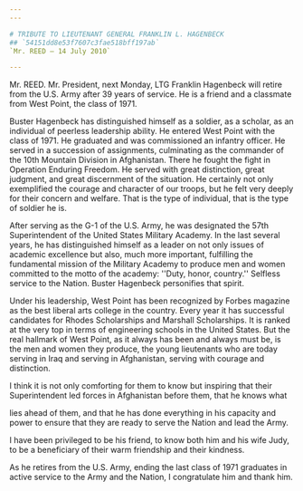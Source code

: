 ```yaml
---
---

# TRIBUTE TO LIEUTENANT GENERAL FRANKLIN L. HAGENBECK
## `54151dd8e53f7607c3fae518bff197ab`
`Mr. REED — 14 July 2010`

---
```



Mr. REED. Mr. President, next Monday, LTG Franklin Hagenbeck will 
retire from the U.S. Army after 39 years of service. He is a friend and 
a classmate from West Point, the class of 1971.

Buster Hagenbeck has distinguished himself as a soldier, as a 
scholar, as an individual of peerless leadership ability. He entered 
West Point with the class of 1971. He graduated and was commissioned an 
infantry officer. He served in a succession of assignments, culminating 
as the commander of the 10th Mountain Division in Afghanistan. There he 
fought the fight in Operation Enduring Freedom. He served with great 
distinction, great judgment, and great discernment of the situation. He 
certainly not only exemplified the courage and character of our troops, 
but he felt very deeply for their concern and welfare. That is the type 
of individual, that is the type of soldier he is.

After serving as the G-1 of the U.S. Army, he was designated the 57th 
Superintendent of the United States Military Academy. In the last 
several years, he has distinguished himself as a leader on not only 
issues of academic excellence but also, much more important, fulfilling 
the fundamental mission of the Military Academy to produce men and 
women committed to the motto of the academy: ''Duty, honor, country.'' 
Selfless service to the Nation. Buster Hagenbeck personifies that 
spirit.

Under his leadership, West Point has been recognized by Forbes 
magazine as the best liberal arts college in the country. Every year it 
has successful candidates for Rhodes Scholarships and Marshall 
Scholarships. It is ranked at the very top in terms of engineering 
schools in the United States. But the real hallmark of West Point, as 
it always has been and always must be, is the men and women they 
produce, the young lieutenants who are today serving in Iraq and 
serving in Afghanistan, serving with courage and distinction.

I think it is not only comforting for them to know but inspiring that 
their Superintendent led forces in Afghanistan before them, that he 
knows what


lies ahead of them, and that he has done everything in his capacity and 
power to ensure that they are ready to serve the Nation and lead the 
Army.

I have been privileged to be his friend, to know both him and his 
wife Judy, to be a beneficiary of their warm friendship and their 
kindness.

As he retires from the U.S. Army, ending the last class of 1971 
graduates in active service to the Army and the Nation, I congratulate 
him and thank him.

